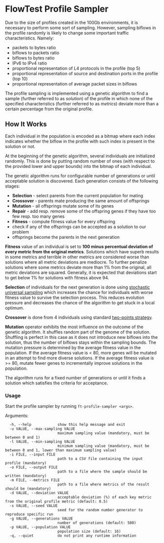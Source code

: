 # FlowTest Profile Sampler

Due to the size of profiles created in the 100Gb environments, it is necessary to perform some sort of sampling.
However, sampling biflows in the profile randomly is likely to change some important traffic characteristics.
Namely:
* packets to bytes ratio
* biflows to packets ratio
* biflows to bytes ratio
* IPv6 to IPv4 ratio
* proportional representation of L4 protocols in the profile (top 5)
* proportional representation of source and destination ports in the profile (top 10)
* proportional representation of average packet sizes in biflows

The profile sampling is implemented using a genetic algorithm to find a sample
(further referred to as *solution*) of the profile in which none of the specified characteristics
(further referred to as *metrics*) deviate more than a certain percentage from the original profile.

## How It Works

Each individual in the population is encoded as a bitmap where each index indicates
whether the biflow in the profile with such index is present in the solution or not.

At the beginning of the genetic algorithm, several individuals are initialized randomly.
This is done by putting random number of ones (with respect to the provided lower and upper bounds)
into the bitmap of each individual.

The genetic algorithm runs for configurable number of generations or until acceptable solution is discovered.
Each generation consists of the following stages:
* **Selection** - select parents from the current population for mating
* **Crossover** - parents mate producing the same amount of offsprings
* **Mutation** - all offsprings mutate some of its genes
* **Repair** - add resp. remove some of the offspring genes if they have too few resp. too many genes
* **Fitness** - compute fitness value for every offspring
* check if any of the offsprings can be accepted as a solution to our problem
* offsprings become the parents in the next generation

**Fitness** value of an individual is set to **100 minus percentual deviation of every metric from the original metrics**.
Solutions which have superb results in some metrics and terrible in other metrics are considered worse
than solutions where all metric deviations are mediocre.
To further penalize solutions where some metrics deviate more than 1% from the original,
all metric deviations are squared.
Generally, it is expected that deviations start to get below 1% for solutions with fitness above 94.

**Selection** of individuals for the next generation is done using
[stochastic universal sampling](https://en.wikipedia.org/wiki/Stochastic_universal_sampling)
which increases the chance for individuals with worse fitness value to survive the selection process.
This reduces evolution pressure and decreases the chance of the algorithm to get stuck in a local optimum.

**Crossover** is done from 4 individuals using standard
[two-points strategy](https://en.wikipedia.org/wiki/Crossover_(genetic_algorithm)).

**Mutation** operator exhibits the most influence on the outcome of the genetic algorithm.
It shuffles random part of the genome of the solution. Shuffling is perfect in this case as it does
not introduce new biflows into the solution, thus the number of biflows stays within the sampling bounds.
The mutation pressure is determined by the average fitness value in the population.
If the average fitness value is < 80, more genes will be mutated in an attempt to find more diverse solutions.
If the average fitness value is >= 80, mutate fewer genes to incrementally improve solutions in the population.

The algorithm runs for a fixed number of generations or until it finds a solution
which satisfies the criteria for acceptance.

### Usage

Start the profile sampler by running `ft-profile-sampler <args>`.

Arguments:
```
  -h, --help            show this help message and exit
  -u VALUE, --max-sampling VALUE
                        maximum sampling value (mandatory, must be between 0 and 1)
  -l VALUE, --min-sampling VALUE
                        minimum sampling value (mandatory, must be between 0 and 1, lower than maximum sampling value)
  -i FILE, --input FILE
                        path to a CSV file containing the input profile (mandatory)
  -o FILE, --output FILE
                        path to a file where the sample should be written (mandatory)
  -m FILE, --metrics FILE
                        path to a file where metrics of the result should be (mandatory)
  -d VALUE, --deviation VALUE
                        acceptable deviation (%) of each key metric from the original profile metric (default: 0.5)
  -s VALUE, --seed VALUE
                        seed for the random number generator to reproduce specific run
  -g VALUE, --generations VALUE
                        number of generations (default: 500)
  -p VALUE, --population VALUE
                        population size (default: 16)
  -q, --quiet           do not print any runtime information
```
